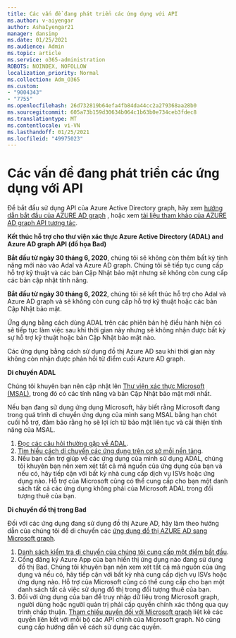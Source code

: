 ```yaml
---
title: Các vấn đề đang phát triển các ứng dụng với API
ms.author: v-aiyengar
author: AshaIyengar21
manager: dansimp
ms.date: 01/25/2021
ms.audience: Admin
ms.topic: article
ms.service: o365-administration
ROBOTS: NOINDEX, NOFOLLOW
localization_priority: Normal
ms.collection: Adm_O365
ms.custom:
- "9004343"
- "7755"
ms.openlocfilehash: 26d732819b64efa4fb84da44cc2a279368aa28b0
ms.sourcegitcommit: 605a73b159d30634b064c1b63b0e734ceb3fdec8
ms.translationtype: MT
ms.contentlocale: vi-VN
ms.lasthandoff: 01/25/2021
ms.locfileid: "49975023"
---
```

# <a name="issues-developing-applications-with-apis"></a>Các vấn đề đang phát triển các ứng dụng với API

Để bắt đầu sử dụng API của Azure Active Directory graph, hãy xem [hướng dẫn bắt đầu của AZURE AD graph](https://docs.microsoft.com/azure/active-directory/develop/microsoft-graph-intro) , hoặc xem [tài liệu tham khảo của AZURE AD graph API tương tác](https://docs.microsoft.com/previous-versions/azure/ad/graph/api/api-catalog).

**Kết thúc hỗ trợ cho thư viện xác thực Azure Active Directory (ADAL) and Azure AD graph API (đồ họa Bad)**

**Bắt đầu từ ngày 30 tháng 6, 2020**, chúng tôi sẽ không còn thêm bất kỳ tính năng mới nào vào Adal và Azure AD graph. Chúng tôi sẽ tiếp tục cung cấp hỗ trợ kỹ thuật và các bản Cập Nhật bảo mật nhưng sẽ không còn cung cấp các bản cập nhật tính năng.

**Bắt đầu từ ngày 30 tháng 6, 2022**, chúng tôi sẽ kết thúc hỗ trợ cho Adal và Azure AD graph và sẽ không còn cung cấp hỗ trợ kỹ thuật hoặc các bản Cập Nhật bảo mật.

Ứng dụng bằng cách dùng ADAL trên các phiên bản hệ điều hành hiện có sẽ tiếp tục làm việc sau khi thời gian này nhưng sẽ không nhận được bất kỳ sự hỗ trợ kỹ thuật hoặc bản Cập Nhật bảo mật nào.

Các ứng dụng bằng cách sử dụng đồ thị Azure AD sau khi thời gian này không còn nhận được phản hồi từ điểm cuối Azure AD graph.

**Di chuyển ADAL**

Chúng tôi khuyên bạn nên cập nhật lên [Thư viện xác thực Microsoft (MSAL)](https://docs.microsoft.com/azure/active-directory/develop/v2-overview), trong đó có các tính năng và bản Cập Nhật bảo mật mới nhất.

Nếu bạn đang sử dụng ứng dụng Microsoft, hãy biết rằng Microsoft đang trong quá trình di chuyển ứng dụng của mình sang MSAL bằng hạn chót cuối hỗ trợ, đảm bảo rằng họ sẽ lợi ích từ bảo mật liên tục và cải thiện tính năng của MSAL.

1. [Đọc các câu hỏi thường gặp về ADAL](https://docs.microsoft.com/azure/active-directory/develop/msal-migration#frequently-asked-questions-faq).
1. [Tìm hiểu cách di chuyển các ứng dụng trên cơ sở mỗi nền tảng](https://docs.microsoft.com/azure/active-directory/develop/msal-migration#frequently-asked-questions-faq).
1. Nếu bạn cần trợ giúp về các ứng dụng của mình sử dụng ADAL, chúng tôi khuyên bạn nên xem xét tất cả mã nguồn của ứng dụng của bạn và nếu có, hãy tiếp cận với bất kỳ nhà cung cấp dịch vụ ISVs hoặc ứng dụng nào. Hỗ trợ của Microsoft cũng có thể cung cấp cho bạn một danh sách tất cả các ứng dụng không phải của Microsoft ADAL trong đối tượng thuê của bạn.

**Di chuyển đồ thị trong Bad**

Đối với các ứng dụng đang sử dụng đồ thị Azure AD, hãy làm theo hướng dẫn của chúng tôi để di chuyển các [ứng dụng đồ thị AZURE AD sang Microsoft graph](https://docs.microsoft.com/graph/migrate-azure-ad-graph-overview?view=graph-rest-1.0&preserve-view=true).

1. [Danh sách kiểm tra di chuyển của chúng tôi cung cấp một điểm bắt đầu](https://docs.microsoft.com/graph/migrate-azure-ad-graph-planning-checklist). 
1. Cổng đăng ký Azure App của bạn hiển thị ứng dụng nào đang sử dụng đồ thị Bad. Chúng tôi khuyên bạn nên xem xét tất cả mã nguồn của ứng dụng và nếu có, hãy tiếp cận với bất kỳ nhà cung cấp dịch vụ ISVs hoặc ứng dụng nào. Hỗ trợ của Microsoft cũng có thể cung cấp cho bạn một danh sách tất cả việc sử dụng đồ thị trong đối tượng thuê của bạn.
1. Đối với ứng dụng của bạn để truy nhập dữ liệu trong Microsoft graph, người dùng hoặc người quản trị phải cấp quyền chính xác thông qua quy trình chấp thuận. [Tham chiếu quyền đối với Microsoft graph](https://docs.microsoft.com/graph/permissions-reference?context=graph%2Fapi%2Fbeta&view=graph-rest-beta&preserve-view=true) liệt kê các quyền liên kết với mỗi bộ các API chính của Microsoft graph. Nó cũng cung cấp hướng dẫn về cách sử dụng các quyền.
